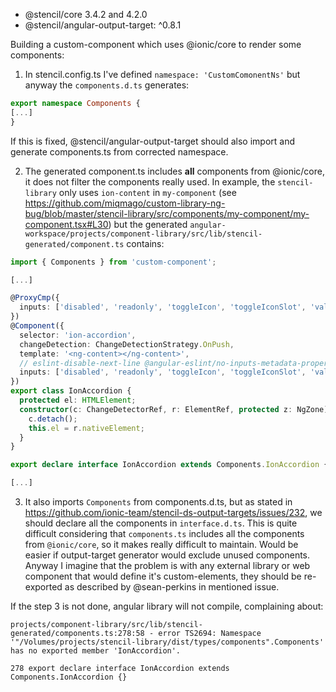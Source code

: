 - @stencil/core 3.4.2 and 4.2.0
- @stencil/angular-output-target: ^0.8.1

Building a custom-component which uses @ionic/core to render some components:

1. In stencil.config.ts I've defined `namespace: 'CustomComonentNs'` but anyway the `components.d.ts` generates:
```ts
export namespace Components {
[...]
}
```

If this is fixed, @stencil/angular-output-target should also import and generate components.ts from corrected namespace.

2. The generated component.ts includes **all** components from @ionic/core, it does not filter the components really used. In example, the `stencil-library` only uses `ion-content` in `my-component` (see https://github.com/miqmago/custom-library-ng-bug/blob/master/stencil-library/src/components/my-component/my-component.tsx#L30) but the generated `angular-workspace/projects/component-library/src/lib/stencil-generated/component.ts` contains:

```ts
import { Components } from 'custom-component';

[...]

@ProxyCmp({
  inputs: ['disabled', 'readonly', 'toggleIcon', 'toggleIconSlot', 'value']
})
@Component({
  selector: 'ion-accordion',
  changeDetection: ChangeDetectionStrategy.OnPush,
  template: '<ng-content></ng-content>',
  // eslint-disable-next-line @angular-eslint/no-inputs-metadata-property
  inputs: ['disabled', 'readonly', 'toggleIcon', 'toggleIconSlot', 'value'],
})
export class IonAccordion {
  protected el: HTMLElement;
  constructor(c: ChangeDetectorRef, r: ElementRef, protected z: NgZone) {
    c.detach();
    this.el = r.nativeElement;
  }
}

export declare interface IonAccordion extends Components.IonAccordion {}

[...]
```

3. It also imports `Components` from components.d.ts, but as stated in https://github.com/ionic-team/stencil-ds-output-targets/issues/232, we should declare all the components in `interface.d.ts`. This is quite difficult considering that `components.ts` includes all the components from `@ionic/core`, so it makes really difficult to maintain. Would be easier if output-target generator would exclude unused components. Anyway I imagine that the problem is with any external library or web component that would define it's custom-elements, they should be re-exported as described by @sean-perkins in mentioned issue.

If the step 3 is not done, angular library will not compile, complaining about:

```
projects/component-library/src/lib/stencil-generated/components.ts:278:58 - error TS2694: Namespace '"/Volumes/projects/stencil-library/dist/types/components".Components' has no exported member 'IonAccordion'.

278 export declare interface IonAccordion extends Components.IonAccordion {}
```
